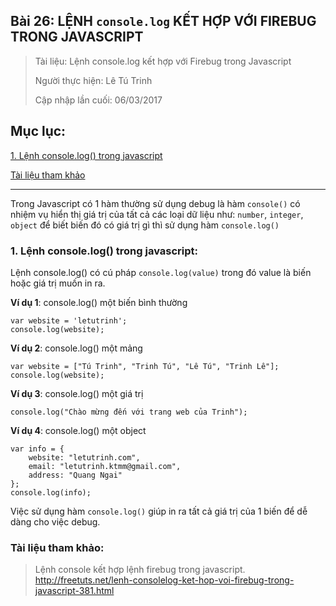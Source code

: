 ## Bài 26: LỆNH `console.log` KẾT HỢP VỚI FIREBUG TRONG JAVASCRIPT

> Tài liệu: Lệnh console.log kết hợp với Firebug trong Javascript
>
> Người thực hiện: Lê Tú Trinh
>
> Cập nhập lần cuối: 06/03/2017

## Mục lục:

[1. Lệnh console.log() trong javascript](#1)

[Tài liệu tham khảo](#2)

***

Trong Javascript có 1 hàm thường sử dụng debug là hàm `console()` có nhiệm vụ hiển thị giá trị của tất cả các loại dữ liệu như: `number`, `integer`, `object` để biết biến đó có giá trị gì thì sử dụng hàm `console.log()`

<a name="1"></a>
### 1. Lệnh console.log() trong javascript: 

Lệnh console.log() có cú pháp `console.log(value)` trong đó value là biến hoặc giá trị muốn in ra. 

**Ví dụ 1**: console.log() một biến bình thường

```
var website = 'letutrinh';
console.log(website);
```

**Ví dụ 2**: console.log() một mảng

```
var website = ["Tú Trinh", "Trinh Tú", "Lê Tú", "Trinh Lê"];
console.log(website);
```

**Ví dụ 3**: console.log() một giá trị

```
console.log("Chào mừng đến với trang web của Trinh");
```

**Ví dụ 4**: console.log() một object

```
var info = {
	website: "letutrinh.com",
	email: "letutrinh.ktmm@gmail.com",
	address: "Quang Ngai"
};
console.log(info);
```

Việc sử dụng hàm `console.log()` giúp in ra tất cả giá trị của 1 biến để dễ dàng cho việc debug.

<a name="2"></a>
### Tài liệu tham khảo:

> Lệnh console kết hợp lệnh firebug trong javascript. http://freetuts.net/lenh-consolelog-ket-hop-voi-firebug-trong-javascript-381.html

